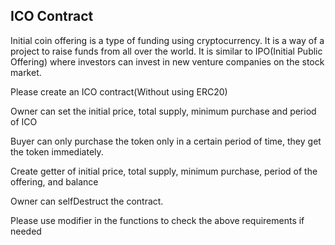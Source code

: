 ## ICO Contract

Initial coin offering is a type of funding using cryptocurrency. It is a way of a project to raise funds from all over the world. It is similar to IPO(Initial Public Offering) where investors can invest in new venture companies on the stock market.

Please create an ICO contract(Without using ERC20)

Owner can set the initial price, total supply, minimum purchase and period of ICO

Buyer can only purchase the token only in a certain period of time, they get the token immediately.

Create getter of initial price, total supply, minimum purchase, period of the offering, and balance

Owner can selfDestruct the contract.

Please use modifier in the functions to check the above requirements if needed

